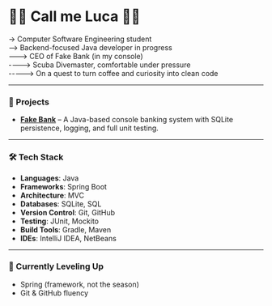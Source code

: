 # 🔵🔵 Call me Luca 🔵🔵

-> Computer Software Engineering student  
--> Backend-focused Java developer in progress  
---> CEO of Fake Bank (in my console)  
----> Scuba Divemaster, comfortable under pressure  
-----> On a quest to turn coffee and curiosity into clean code

---

### 💾 Projects
- **[Fake Bank](https://github.com/luca-pal/fake-bank)** – A Java-based console banking system with SQLite persistence, logging, and full unit testing.

---

### 🛠️ Tech Stack
- **Languages**: Java  
- **Frameworks**: Spring Boot  
- **Architecture**: MVC  
- **Databases**: SQLite, SQL  
- **Version Control**: Git, GitHub  
- **Testing**: JUnit, Mockito  
- **Build Tools**: Gradle, Maven
- **IDEs**: IntelliJ IDEA, NetBeans

---

### 🧙 Currently Leveling Up
- Spring (framework, not the season)
- Git & GitHub fluency
